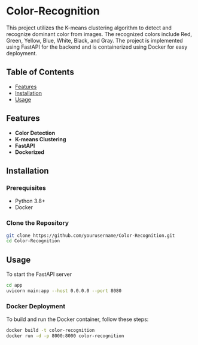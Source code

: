 # Color-Recognition

This project utilizes the K-means clustering algorithm to detect and recognize dominant color from images. The recognized colors include Red, Green, Yellow, Blue, White, Black, and Gray. The project is implemented using FastAPI for the backend and is containerized using Docker for easy deployment.

## Table of Contents

- [Features](#features)
- [Installation](#installation)
- [Usage](#usage)

## Features

- **Color Detection**
- **K-means Clustering**
- **FastAPI**
- **Dockerized**

## Installation

### Prerequisites

- Python 3.8+
- Docker

### Clone the Repository

```bash
git clone https://github.com/yourusername/Color-Recognition.git
cd Color-Recognition
```

## Usage
To start the FastAPI server
```bash
cd app
uvicorn main:app --host 0.0.0.0 --port 8080
```

### Docker Deployment
To build and run the Docker container, follow these steps:

```bash
docker build -t color-recognition
docker run -d -p 8000:8000 color-recognition
```


